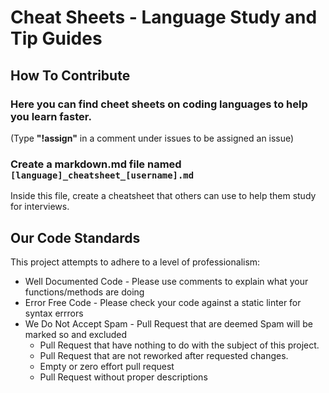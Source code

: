 # Cheat Sheets - Language Study and Tip Guides

## How To Contribute

### Here you can find cheet sheets on coding languages to help you learn faster.

(Type **"!assign"** in a comment under issues to be assigned an issue)

### Create a markdown.md file named `[language]_cheatsheet_[username].md`

Inside this file, create a cheatsheet that others can use to help them study for interviews.

## Our Code Standards

This project attempts to adhere to a level of professionalism:

* Well Documented Code - Please use comments to explain what your functions/methods are doing
* Error Free Code - Please check your code against a static linter for syntax errrors
* We Do Not Accept Spam - Pull Request that are deemed Spam will be marked so and excluded
  * Pull Request that have nothing to do with the subject of this project.
  * Pull Request that are not reworked after requested changes.
  * Empty or zero effort pull request
  * Pull Request without proper descriptions
